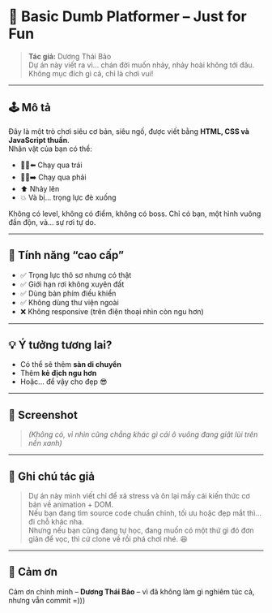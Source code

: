 # 🧠 Basic Dumb Platformer – Just for Fun

> **Tác giả:** Dương Thái Bảo  
> Dự án này viết ra vì... chán đời muốn nhảy, nhảy hoài không tới đâu.  
> Không mục đích gì cả, chỉ là chơi vui!

---

## 🕹️ Mô tả

Đây là một trò chơi siêu cơ bản, siêu ngố, được viết bằng **HTML, CSS và JavaScript thuần**.  
Nhân vật của bạn có thể:

- 🏃‍♂️⬅️ Chạy qua trái  
- 🏃‍♂️➡️ Chạy qua phải  
- ⬆️ Nhảy lên  
- 💥 Và bị... trọng lực đè xuống  

Không có level, không có điểm, không có boss. Chỉ có bạn, một hình vuông đần độn, và... sự rơi tự do.

---

## 🧠 Tính năng “cao cấp”

- ✅ Trọng lực thô sơ nhưng có thật  
- ✅ Giới hạn rơi không xuyên đất  
- ✅ Dùng bàn phím điều khiển  
- ✅ Không dùng thư viện ngoài  
- ❌ Không responsive (trên điện thoại nhìn còn ngu hơn)

---

## 💡 Ý tưởng tương lai?

- Có thể sẽ thêm **sàn di chuyển**  
- Thêm **kẻ địch ngu hơn**  
- Hoặc... để vậy cho đẹp 😎

---

## 📸 Screenshot

> _(Không có, vì nhìn cũng chẳng khác gì cái ô vuông đang giật lùi trên nền xanh)_

---

## 📢 Ghi chú tác giả

> Dự án này mình viết chỉ để xả stress và ôn lại mấy cái kiến thức cơ bản về animation + DOM.  
> Nếu bạn đang tìm source code chuẩn chỉnh, tối ưu hoặc đẹp mắt thì... đi chỗ khác nha.  
> Nhưng nếu bạn cũng đang tự học, đang muốn có một thứ gì đó đơn giản để vọc, thì cứ clone về rồi phá chơi nhé. 😆

---

## 🧡 Cảm ơn

Cảm ơn chính mình – **Dương Thái Bảo** – vì đã không làm gì nghiêm túc cả, nhưng vẫn commit =)))

